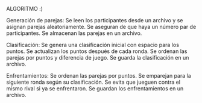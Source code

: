 ALGORITMO :)

Generación de parejas:
	Se leen los participantes desde un archivo y se asignan parejas aleatoriamente.
	Se aseguran de que haya un número par de participantes.
	Se almacenan las parejas en un archivo.

Clasificación:
	Se genera una clasificación inicial con espacio para los puntos.
	Se actualizan los puntos después de cada ronda.
	Se ordenan las parejas por puntos y diferencia de juego.
	Se guarda la clasificación en un archivo.

Enfrentamientos:
	Se ordenan las parejas por puntos.
	Se emparejan para la siguiente ronda según su clasificación.
	Se evita que jueguen contra el mismo rival si ya se enfrentaron.
	Se guardan los enfrentamientos en un archivo.
